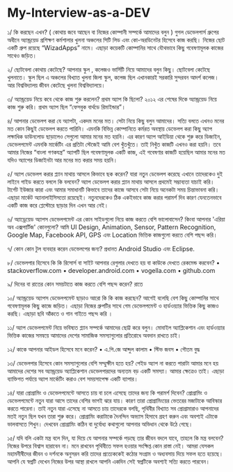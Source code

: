 # My-Interview-as-a-DEV

১/ কি করছেন এখন? ( কোথায় জবে আছেন বা নিজের কোম্পানী সম্পর্কে আমাদের বলুন )
গুগল ডেভেলপার্স গ্রুপের অধীনে অ্যান্ড্রয়েড প্রশিক্ষণ কর্মশালার খুলনা অঞ্চলের সিটি লিড এবং কো-অরডিনেটর হিসেবে কাজ করছি। নিজের ছোট একটি গ্রুপ রয়েছে “WizadApps” নামে। এছাড়া কয়েকটি কোম্পানির সাথে যৌথভাবে কিছু গবেষণামূলক কাজের সাথেও জড়িত।

২/ ছোটবেলা কোথায় কেটেছে? আপনার স্কুল , কলেজও ভার্সিটি নিয়ে আমাদের বলুন কিছু। 
ছোটবেলা কেটেছে খুলনাতে। স্কুল ছিল এ অঞ্চলের বিখ্যাত খুলনা জিলা স্কুল, কলেজ ছিল এখানকারই সরকারি সুন্দরবন আদর্শ কলেজ। আর বিশ্ববিদ্যালয় জীবন কেটেছে খুলনা বিশ্ববিদ্যালয়ে।

৩/ অ্যান্ড্রয়েড নিয়ে কবে থেকে কাজ শুরু করলেন? প্রথম অ্যাপ কি ছিলো? 
২০১২ এর শেষের দিকে অ্যান্ড্রয়েড নিয়ে কাজ শুরু করি। প্রথম অ্যাপ ছিল “ফেসবুক বার্থডে রিমাইন্ডার”।

৪/ আপনার ডেভেলপ করা যে অ্যাপটা, একদম মনের মত। সেটা নিয়ে কিছু বলুন আমাদের।
সত্যি বলতে এখনও মনের মত কোন কিছুই ডেভেলপ করতে পারিনি। এমনকি বিভিন্ন কোম্পানিতে কর্মরত অবস্থায় ডেভেলপ করা কিছু অ্যাপ লক্ষাধিক ডাউনলোড ছাড়ালেও সেগুলো আমার মনের মত হয়নি। এর কারণ অ্যাপ আইডিয়া থেকে শুরু করে ডিজাইন, ডেভেলপমেন্ট এমনকি মার্কেটিং এর প্রতিটা স্টেজেই আমি বেশ খুঁতখুঁতে। তাই নিখুঁত কাজটি এখনও করা হয়নি।
তবে আমার নিজের “বাংলা গণকযন্ত্র” অ্যাপটি ছিল গবেষণামূলক একটি কাজ, এই গবেষণার কাজটি হয়েছিল আমার মনের মত যদিও অ্যাপের ডিজাইনটা আর মনের মত করার সময় হয়নি।

৫/ অ্যাপ ডেভেলপ করার প্ল্যান মাথায় আসলে কিভাবে ছক করেন? যারা নতুন ডেভেলপ করেছে এখানে তাদেরকেও দুই লাইনে গাইড করতে বললে কি বলবেন?
অ্যাপ ডেভেলপ করার প্ল্যান মাথায় আসলে প্রথমেই সম্ভাব্যতা যাচাই করি। টার্গেট ইউজার কারা এবং আমার সমাধানটি কিভাবে তাদের কাজে আসবে সেটা নিয়ে অনেকটা সময় চিন্তাভাবনা করি। এছাড়া মার্কেট অ্যানালাইসিসতো রয়েছেই। নতুনদেরকেও ঠিক একইভাবে কাজ করার পরামর্শ দিব কারণ যেনতেনভাবে একটি কাজ করে প্লেস্টোরে ছাড়ার দিন এখন আর নেই।

৬/ অ্যাড্রেয়েড অ্যাপস ডেভেলপমেন্ট এর কোন সাইডগুলো নিয়ে কাজ করতে বেশি ভালোবাসেন? কিংবা আপনার 'এরিয়া অব এক্সপার্টিজ' কোনগুলো?
আমি UI Design, Animation, Sensor, Pattern Recognition, Google Map, Facebook API, GPS এবং Location ভিত্তিক কাজগুলো করতে বেশি পছন্দ করি।

৭/ কোন কোন টুল ব্যবহার করেন ডেভেলপের জন্য?
প্রধানত Android Studio এবং Eclipse.

৮/ ডেভেলপার হিসেবে কি কি রিসোর্স বা সাইট আপনার রেগুলার দেখতে হয় বা কাউকে দেখতে রেকমেন্ড করবেন? 
•	stackoverflow.com
•	developer.android.com
•	vogella.com
•	github.com

৯/ দিনের বা রাতের কোন সময়টাতে কাজ করতে বেশি পছন্দ করেন?
রাতে

১০/ অ্যান্ড্রয়েড অ্যাপস ডেভেলপমেন্ট ছাড়াও আরো কি কি কাজ করছেন?
আগেই বলেছি বেশ কিছু কোম্পানির সাথে গবেষণামূলক কিছু কাজে জড়িত। এছাড়া নিজের গ্রুপটির সাথে গেম ডেভেলপমেন্ট ও হার্ডওয়্যার ভিত্তিক কিছু কাজও করছি। এছাড়া ছবি আঁকতে ও গান গাইতে পছন্দ করি ।

১১/ অ্যাপ ডেভেলপমেন্ট নিয়ে ভবিষ্যত প্ল্যান সম্পর্কে আমাদের ছোট্ট করে বলুন। 
মোবাইল অ্যাপ্লিকেশান এবং হার্ডওয়্যার ভিত্তিক কাজের সমন্বয়ে আমাদের দেশের সামাজিক সমস্যাগুলোর প্রতিরোধে অবদান রাখতে চাই।

১২/ কাকে আপনার আইডল হিসেবে মনে করেন?
•	এ.পি.জে আব্দুল কালাম
•	স্টিভ জবস
•	গৌতম বুদ্ধ

১৩/ ডেভেলপার হিসেবে কোন সমস্যাগুলোর বেশি সম্মুক্ষীন হতে হয়? 
পেইড অ্যাপ না করতে পারাটা আমার মনে হয় আমাদের দেশের সব অ্যান্ড্রয়েড অ্যাপ্লিকেশান ডেভেলপারদের অন্যতম বড় একটি সমস্যা। আমার ক্ষেত্রেও তাই। এছাড়া ব্যাক্তিগত পর্যায়ে অ্যাপ মার্কেটিং করাও বেশ সময়সাপেক্ষ একটি ব্যাপার।

১৪/ যারা প্রোগ্রামিং ও ডেভেলপমেন্টে আসতে চায় বা চলে এসেছে তাদের জন্য কি পরামর্শ দিবেন? 
প্রোগ্রামিং ও ডেভেলপমেন্টে নতুন যারা আসে তাদের বেশির ভাগই ঝরে যায়। কারণ তারা প্রোগ্রামিংয়ের ভেতরের মজাটাকে আবিস্কার করতে পারেনা। তাই নতুন যারা এসেছে না আসতে চায় তাদেরকে বলছি, পৃথিবীর বিখ্যাত সব প্রোগ্রামারাও আপনাদের মতই নতুন ছিল যখন তারা শুরু করে। প্রোগ্রামিং করাটাকে দৈনন্দিন  অভ্যাস হিসাবে গ্রহণ করুন এবং অবশ্যই এটাকে ভালবাসতে শিখুন। দেখবেন প্রোগ্রামিং কঠিন বা দুর্বোধ্য কথাগুলো আপনার অভিধান থেকে উঠে গেছে।

১৫/ যদি বলি একটা মন্ত্র বলে দিন, যা দিয়ে যে আপনার সম্পর্কে পড়ছে তার জীবন বদলে যাবে, তাহলে কি মন্ত্র বলবেন? 
নিজের উপরে বিশ্বাস হারাবেন না। মনে রাখবেন পৃথিবীতে সফল হওয়ার সংক্ষিপ্ত কোন রাস্তা নেই। আমরা যেসকল মহামনীষীদের জীবন ও দর্শনকে অনুসরন করি তাদের প্রত্যেককেই কঠোর সংগ্রাম ও অধ্যবসায় দিয়ে সফল হতে হয়েছে। আপনি যে স্বপ্নটি দেখেন নিজের উপর আস্থা রাখলে আপনি একদিন সেই স্বপ্নটিকে অবশ্যই সত্যি করতে পারবেন।

